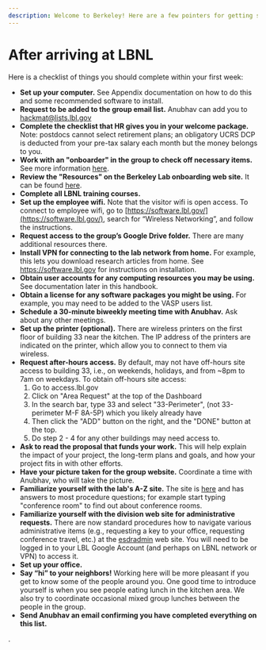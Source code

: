 ```yaml
---
description: Welcome to Berkeley! Here are a few pointers for getting started.
---
```


# After arriving at LBNL

Here is a checklist of things you should complete within your first week:

* **Set up your computer.** See Appendix documentation on how to do this and some recommended software to install.&#x20;
* **Request to be added to the group email list.** Anubhav can add you to hackmat@lists.lbl.gov
* **Complete the checklist that HR gives you in your welcome package.** Note: postdocs cannot select retirement plans; an obligatory UCRS DCP is deducted from your pre-tax salary each month but the money belongs to you.&#x20;
* **Work with an "onboarder" in the group to check off necessary items.** See more information [here](https://onboarding.lbl.gov/im-an-onboarder).
* **Review the "Resources" on the Berkeley Lab onboarding web site.** It can be found [here](https://onboarding.lbl.gov/resources).
* **Complete all LBNL training courses.**&#x20;
* **Set up the employee wifi.** Note that the visitor wifi is open access. To connect to employee wifi, go to [https://software.lbl.gov/](https://software.lbl.gov/), search for “Wireless Networking”, and follow the instructions.
* **Request access to the group’s Google Drive folder.** There are many additional resources there.
* **Install VPN for connecting to the lab network from home.** For example, this lets you download research articles from home. See https://software.lbl.gov for instructions on installation.&#x20;
* **Obtain user accounts for any computing resources you may be using.** See documentation later in this handbook.&#x20;
* **Obtain a license for any software packages you might be using.** For example, you may need to be added to the VASP users list.
* **Schedule a 30-minute biweekly meeting time with Anubhav.** Ask about any other meetings.&#x20;
* **Set up the printer (optional).** There are wireless printers on the first floor of building 33 near the kitchen. The IP address of the printers are indicated on the printer, which allow you to connect to them via wireless.
* **Request after-hours access.** By default, may not have off-hours site access to building 33, i.e., on weekends, holidays, and from \~8pm to 7am on weekdays. To obtain off-hours site access:
  1. Go to access.lbl.gov
  2. Click on "Area Request" at the top of the Dashboard
  3. In the search bar, type 33 and select "33-Perimeter", (not 33-perimeter M-F 8A-5P) which you likely already have
  4. Then click the "ADD" button on the right, and the "DONE" button at the top.
  5. Do step 2 - 4 for any other buildings may need access to.
* **Ask to read the proposal that funds your work.** This will help explain the impact of your project, the long-term plans and goals, and how your project fits in with other efforts.&#x20;
* **Have your picture taken for the group website.** Coordinate a time with Anubhav, who will take the picture.&#x20;
* **Familiarize yourself with the lab's A-Z site.** The site is [here](https://a-z.lbl.gov) and has answers to most procedure questions; for example start typing "conference room" to find out about conference rooms.
* **Familiarize yourself with the division web site for administrative requests.** There are now standard procedures how to navigate various administrative items (e.g., requesting a key to your office, requesting conference travel, etc.) at the [esdradmin](https://sites.google.com/a/lbl.gov/esdradmin/) web site. You will need to be logged in to your LBL Google Account (and perhaps on LBNL network or VPN) to access it.
* **Set up your office.** &#x20;
* **Say “hi” to your neighbors!** Working here will be more pleasant if you get to know some of the people around you. One good time to introduce yourself is when you see people eating lunch in the kitchen area. We also try to coordinate occasional mixed group lunches between the people in the group.
* **Send Anubhav an email confirming you have completed everything on this list.**

.
